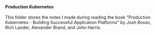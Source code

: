 #### Production Kubernetes

This folder stores the notes I made during reading the book "Production Kubernetes - Building Successful Application Platforms" by Josh Rosso, Rich Lander, Alexander Brand, and John Harris.